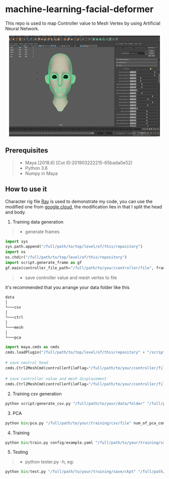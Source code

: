 # machine-learning-facial-deformer
This repo is used to map Controller value to Mesh Vertex by using Artificial Neural Network.

<div align=center><img src="image/ray.gif"></div>

## Prerequisites
> * Maya [2018.6] [Cut ID:201903222215-65bada0e52]
> * Python 3.6
> * Numpy in Maya

## How to use it
Character rig file [Ray](https://www.cgtarian.com/maya-character-rigs/download-free-3d-character-ray.html) is used to demonstrate my code, you can use the modified one from [google cloud](https://drive.google.com/file/d/1DuBFxXbvfaKBhhJHx0MpdswHszDL27Lz/view?usp=sharing), the modification lies in that I split the head and body.

1. Training data generation
> * generate frames
```python in Maya
import sys
sys.path.append("/full/path/to/top/level/of/this/repository")
import os
os.chdir("/full/path/to/top/level/of/this/repository")
import script.generate_frame as gf
gf.main(controller_file_path="/full/path/to/your/controller/file", frame_num=num_of_frames)
```
> * save controller value and mesh vertex to file

it's recommended that you arrange your data folder like this
```
data
│
└───csv
│
└───ctrl
│
└───mesh
│   
└───pca
```
```python in Maya
import maya.cmds as cmds
cmds.loadPlugin("/full/path/to/top/level/of/this/repository" + "/scripts/Ctrl2MeshCmd.py")

# save neutral head
cmds.Ctrl2MeshCmd(controllerFileFlag="/full/path/to/your/controller/file", controllerpathFlag="/full/path/to/your/controller/save/folder", meshFlag="head_mdl", meshpathFlag="/full/path/to/your/mesh/save/folder", endFlag=0)

# save controller value and mesh displacement
cmds.Ctrl2MeshCmd(controllerFileFlag="/full/path/to/your/controller/file", controllerpathFlag="/full/path/to/your/controller/save/folder", meshFlag="head_mdl", meshpathFlag="/full/path/to/your/mesh/save/folder", neutralpathFlag="/full/path/to/your/neutral/head/file")
```
2. Training csv generation
```python on host machine
python script/generate_csv.py "/full/path/to/your/data/folder" "/full/path/to/your/csv/folder"
```
3. PCA
```python on host machine
python bin/pca.py "/full/path/to/your/training/csv/file" num_of_pca_components
```
4. Training
```python on host machine
python bin/train.py config/example.yaml "/full/path/to/your/training/save/folder" --num_workers=4 --device_ids=0
```
5. Testing
> * python tester.py -h, eg:
```python on host machine
python bin/test.py "/full/path/to/your/training/save/ckpt" "/full/path/to/your/training/config/file" "/full/path/to/your/test/csv/file"
```